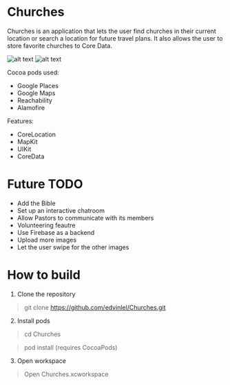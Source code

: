 Churches
=========================

Churches is an application that lets the user find churches in their current location or search a location for future travel plans. It also allows the user to store favorite churches to Core Data.

![alt text](https://media.giphy.com/media/l4EpjqUtH1pBzKZd6/giphy.gif "Logo Title Text 1")
![alt text](https://media.giphy.com/media/l4EoYPhhSafoXSggw/giphy.gif "Logo Title Text 1")


  
Cocoa pods used:

- Google Places
- Google Maps
- Reachability
- Alamofire

Features:
- CoreLocation
- MapKit
- UIKit
- CoreData
 

Future TODO
=========

- Add the Bible
- Set up an interactive chatroom
- Allow Pastors to communicate with its members
- Volunteering feautre
- Use Firebase as a backend
- Upload more images
- Let the user swipe for the other images 

How to build
================
1. Clone the repository

> git clone https://github.com/edvinlel/Churches.git

2. Install pods

> cd Churches

> pod install (requires CocoaPods)

3. Open workspace

> Open Churches.xcworkspace 
